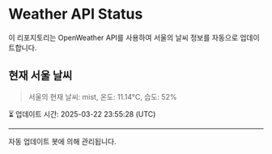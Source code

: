 
# Weather API Status

이 리포지토리는 OpenWeather API를 사용하여 서울의 날씨 정보를 자동으로 업데이트합니다.

## 현재 서울 날씨
> 서울의 현재 날씨: mist, 온도: 11.14°C, 습도: 52%

⏳ 업데이트 시간: 2025-03-22 23:55:28 (UTC)

---
자동 업데이트 봇에 의해 관리됩니다.
